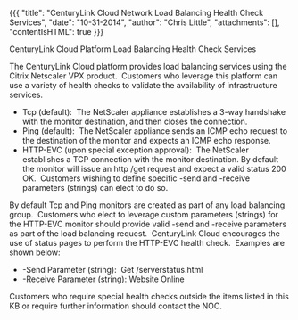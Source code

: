 {{{
  "title": "CenturyLink Cloud Network Load Balancing Health Check Services",
  "date": "10-31-2014",
  "author": "Chris Little",
  "attachments": [],
  "contentIsHTML": true
}}}

CenturyLink Cloud Platform Load Balancing Health Check Services
<p>The CenturyLink Cloud platform provides load balancing services using the Citrix Netscaler VPX product. &nbsp;Customers who leverage this platform can use a variety of health checks to validate the availability of infrastructure services.</p>
<ul>
  <li>Tcp (default): &nbsp;The NetScaler appliance establishes a 3-way handshake with the monitor destination, and then closes the connection.</li>
  <li>Ping (default): &nbsp;The NetScaler appliance sends an ICMP echo request to the destination of the monitor and expects an ICMP echo response.</li>
  <li>HTTP-EVC (upon special exception approval): &nbsp;The NetScaler establishes a TCP connection with the monitor destination. By default the monitor will issue an http /get request and expect a valid status 200 OK. &nbsp;Customers wishing to define specific
    -send and -receive parameters (strings) can elect to do so. &nbsp; &nbsp;</li>
</ul>
<p>By default Tcp and Ping monitors are created as part of any load balancing group. &nbsp;Customers who elect to leverage custom parameters (strings) for the HTTP-EVC monitor should provide valid -send and -receive parameters as part of the load balancing
  request. &nbsp;CenturyLink Cloud encourages the use of status pages to perform the HTTP-EVC health check. &nbsp;Examples are shown below:</p>
<ul>
  <li>-Send Parameter (string): &nbsp;Get /serverstatus.html&nbsp;</li>
  <li>-Receive Parameter (string): Website Online</li>
</ul>
<p>Customers who require special health checks outside the items listed in this KB or require further information should contact the NOC.</p>